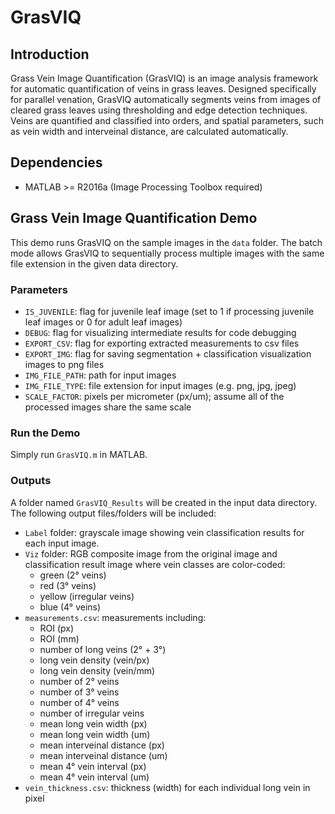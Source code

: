 # GrasVIQ  

## Introduction  
Grass Vein Image Quantification (GrasVIQ) is an image analysis framework for automatic quantification of veins in grass leaves. Designed specifically for parallel venation, GrasVIQ automatically segments veins from images of cleared grass leaves using thresholding and edge detection techniques. Veins are quantified and classified into orders, and spatial parameters, such as vein width and interveinal distance, are calculated automatically.  


## Dependencies  
* MATLAB >= R2016a (Image Processing Toolbox required)


## Grass Vein Image Quantification Demo  
This demo runs GrasVIQ on the sample images in the `data` folder. The batch mode allows GrasVIQ to sequentially process multiple images with the same file extension in the given data directory. 

### Parameters
* `IS_JUVENILE`: flag for juvenile leaf image (set to 1 if processing juvenile leaf images or 0 for adult leaf images) 
* `DEBUG`: flag for visualizing intermediate results for code debugging
* `EXPORT_CSV`: flag for exporting extracted measurements to csv files
* `EXPORT_IMG`: flag for saving segmentation + classification visualization images to png files
* `IMG_FILE_PATH`: path for input images
* `IMG_FILE_TYPE`: file extension for input images (e.g. png, jpg, jpeg)
* `SCALE_FACTOR`: pixels per micrometer (px/um); assume all of the processed images share the same scale

### Run the Demo
Simply run `GrasVIQ.m` in MATLAB.

### Outputs
A folder named `GrasVIQ_Results` will be created in the input data directory. The following output files/folders will be included: 
* `Label` folder: grayscale image showing vein classification results for each input image. 
* `Viz` folder: RGB composite image from the original image and classification result image where vein classes are color-coded: 
  * green (2&deg; veins)
  * red (3&deg; veins)
  * yellow (irregular veins)
  * blue (4&deg; veins)
* `measurements.csv`: measurements including: 
  * ROI (px)
  * ROI (mm)
  * number of long veins (2&deg; + 3&deg;)
  * long vein density (vein/px)
  * long vein density (vein/mm)
  * number of 2&deg; veins
  * number of 3&deg; veins
  * number of 4&deg; veins
  * number of irregular veins
  * mean long vein width (px)
  * mean long vein width (um)
  * mean interveinal distance (px)
  * mean interveinal distance (um)
  * mean 4&deg; vein interval (px)
  * mean 4&deg; vein interval (um)
* `vein_thickness.csv`: thickness (width) for each individual long vein in pixel
